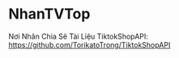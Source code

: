 # NhanTVTop
Nơi Nhân Chia Sẽ Tài Liệu
TiktokShopAPI: https://github.com/TorikatoTrong/TiktokShopAPI
